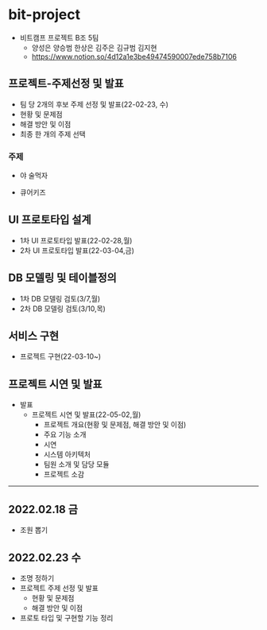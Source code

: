 # bit-project

- 비트캠프 프로젝트 B조 5팀
  - 양성은 양승범 한상은 김주은 김규범 김지현
  - https://www.notion.so/4d12a1e3be49474590007ede758b7106

## 프로젝트-주제선정 및 발표
- 팀 당 2개의 후보 주제 선정 및 발표(22-02-23, 수)
 - 현황 및 문제점
 - 해결 방안 및 이점
- 최종 한 개의 주제 선택

### 주제
- 야 술먹자

- 큐어키즈

## UI 프로토타입 설계
- 1차 UI 프로토타입 발표(22-02-28,월)
- 2차 UI 프로토타입 발표(22-03-04,금)


## DB 모델링 및 테이블정의
- 1차 DB 모델링 검토(3/7,월)
- 2차 DB 모델링 검토(3/10,목)

## 서비스 구현
- 프로젝트 구현(22-03-10~)

## 프로젝트 시연 및 발표
- 발표
  - 프로젝트 시연 및 발표(22-05-02,월)
    - 프로젝트 개요(현황 및 문제점, 해결 방안 및 이점)
    - 주요 기능 소개
    - 시연
    - 시스템 아키텍처
    - 팀원 소개 및 담당 모듈
    - 프로젝트 소감
------------------------------------------------------------------------------------------------

## 2022.02.18 금
- 조원 뽑기

## 2022.02.23 수
- 조명 정하기
- 프로젝트 주제 선정 및 발표
  - 현황 및 문제점
  - 해결 방안 및 이점
- 프로토 타입 및 구현할 기능 정리
